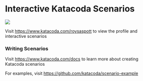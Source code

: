 # Interactive Katacoda Scenarios

[![](http://shields.katacoda.com/katacoda/roysaspott/count.svg)](https://www.katacoda.com/roysaspott "Get your profile on Katacoda.com")

Visit https://www.katacoda.com/roysaspott to view the profile and interactive scenarios

### Writing Scenarios
Visit https://www.katacoda.com/docs to learn more about creating Katacoda scenarios

For examples, visit https://github.com/katacoda/scenario-example
